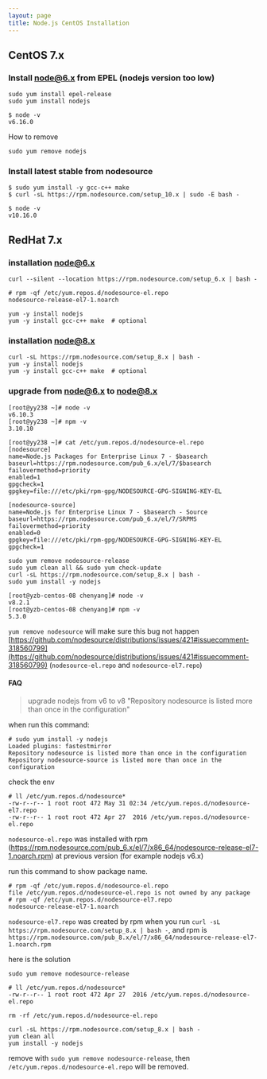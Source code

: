 ```yaml
---
layout: page
title: Node.js CentOS Installation
---
```


## CentOS 7.x

### Install node@6.x from EPEL (nodejs version too low)

```
sudo yum install epel-release
sudo yum install nodejs
```

```
$ node -v
v6.16.0
```

How to remove

```
sudo yum remove nodejs
```

### Install latest stable from nodesource

```
$ sudo yum install -y gcc-c++ make
$ curl -sL https://rpm.nodesource.com/setup_10.x | sudo -E bash -
```

```
$ node -v
v10.16.0
```

## RedHat 7.x

### installation node@6.x

```
curl --silent --location https://rpm.nodesource.com/setup_6.x | bash -
```

```
# rpm -qf /etc/yum.repos.d/nodesource-el.repo 
nodesource-release-el7-1.noarch
```

```
yum -y install nodejs
yum -y install gcc-c++ make  # optional
```

### installation node@8.x

```
curl -sL https://rpm.nodesource.com/setup_8.x | bash -
yum -y install nodejs
yum -y install gcc-c++ make  # optional
```

### upgrade from node@6.x to node@8.x

```
[root@yy238 ~]# node -v
v6.10.3
[root@yy238 ~]# npm -v
3.10.10
```

```
[root@yy238 ~]# cat /etc/yum.repos.d/nodesource-el.repo 
[nodesource]
name=Node.js Packages for Enterprise Linux 7 - $basearch
baseurl=https://rpm.nodesource.com/pub_6.x/el/7/$basearch
failovermethod=priority
enabled=1
gpgcheck=1
gpgkey=file:///etc/pki/rpm-gpg/NODESOURCE-GPG-SIGNING-KEY-EL

[nodesource-source]
name=Node.js for Enterprise Linux 7 - $basearch - Source
baseurl=https://rpm.nodesource.com/pub_6.x/el/7/SRPMS
failovermethod=priority
enabled=0
gpgkey=file:///etc/pki/rpm-gpg/NODESOURCE-GPG-SIGNING-KEY-EL
gpgcheck=1
```

```
sudo yum remove nodesource-release
sudo yum clean all && sudo yum check-update
curl -sL https://rpm.nodesource.com/setup_8.x | bash -
sudo yum install -y nodejs
```

```
[root@yzb-centos-08 chenyang]# node -v
v8.2.1
[root@yzb-centos-08 chenyang]# npm -v
5.3.0
```

`yum remove nodesource` will make sure this bug not happen [https://github.com/nodesource/distributions/issues/421#issuecomment-318560799](https://github.com/nodesource/distributions/issues/421#issuecomment-318560799) (`nodesource-el.repo` and `nodesource-el7.repo`)

#### FAQ

> upgrade nodejs from v6 to v8 "Repository nodesource is listed more than once in the configuration"

when run this command:

```
# sudo yum install -y nodejs
Loaded plugins: fastestmirror
Repository nodesource is listed more than once in the configuration
Repository nodesource-source is listed more than once in the configuration
```

check the env

```
# ll /etc/yum.repos.d/nodesource*
-rw-r--r-- 1 root root 472 May 31 02:34 /etc/yum.repos.d/nodesource-el7.repo
-rw-r--r-- 1 root root 472 Apr 27  2016 /etc/yum.repos.d/nodesource-el.repo
```

`nodesource-el.repo` was installed with rpm (https://rpm.nodesource.com/pub_6.x/el/7/x86_64/nodesource-release-el7-1.noarch.rpm) at previous version (for example nodejs v6.x)

run this command to show package name.

```
# rpm -qf /etc/yum.repos.d/nodesource-el.repo 
file /etc/yum.repos.d/nodesource-el.repo is not owned by any package
# rpm -qf /etc/yum.repos.d/nodesource-el7.repo 
nodesource-release-el7-1.noarch
```

`nodesource-el7.repo` was created by rpm when you run `curl -sL https://rpm.nodesource.com/setup_8.x | bash -`, and rpm is `https://rpm.nodesource.com/pub_8.x/el/7/x86_64/nodesource-release-el7-1.noarch.rpm`

here is the solution

```
sudo yum remove nodesource-release
```

```
# ll /etc/yum.repos.d/nodesource*
-rw-r--r-- 1 root root 472 Apr 27  2016 /etc/yum.repos.d/nodesource-el.repo
```

```
rm -rf /etc/yum.repos.d/nodesource-el.repo
```

```
curl -sL https://rpm.nodesource.com/setup_8.x | bash -
yum clean all
yum install -y nodejs
```

remove with `sudo yum remove nodesource-release`, then `/etc/yum.repos.d/nodesource-el.repo` will be removed.

